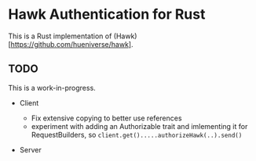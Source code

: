 Hawk Authentication for Rust
============================

This is a Rust implementation of (Hawk)[https://github.com/hueniverse/hawk].

## TODO

This is a work-in-progress.

* Client
  * Fix extensive copying to better use references
  * experiment with adding an Authorizable trait and imlementing it for RequestBuilders, so `client.get().....authorizeHawk(..).send()`

* Server
